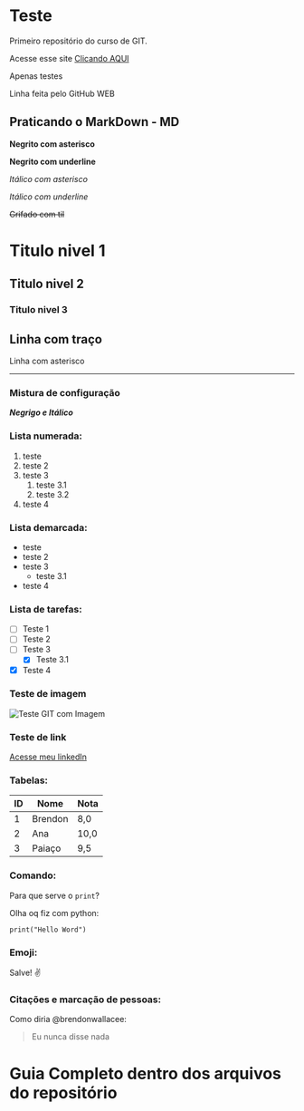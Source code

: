 # Teste
 Primeiro repositório do curso de GIT.

 Acesse esse site [Clicando AQUI](https://brendonwallacee.github.io/Teste/)


 Apenas testes

Linha feita pelo GitHub WEB

## Praticando o MarkDown - MD

**Negrito com asterisco**

__Negrito com underline__



*Itálico com asterisco*

_Itálico com underline_



~~Grifado com til~~


# Titulo nivel 1
## Titulo nivel 2
### Titulo nivel 3


Linha com traço 
---

Linha com asterisco
***

### Mistura de configuração

__*Negrigo e Itálico*__

### Lista numerada:

1. teste
0. teste 2
4. teste 3
   1. teste 3.1
   1. teste 3.2
99. teste 4

### Lista demarcada:

* teste
* teste 2
* teste 3
  * teste 3.1
* teste 4

### Lista de tarefas:

- [ ] Teste 1
- [ ] Teste 2
- [ ] Teste 3
   - [x] Teste 3.1
- [x] Teste 4

### Teste de imagem 

![Teste GIT com Imagem](https://github.com/brendonwallacee/Teste/assets/141843172/7e146783-a10e-4609-adfa-58cb6364b61a)

### Teste de link

[Acesse meu linkedIn](https://www.linkedin.com/in/brendon-wallace-800a431b9/)

### Tabelas:

ID | Nome | Nota
---|---|--- 
1 | Brendon | 8,0
2 | Ana | 10,0
3 | Paiaço | 9,5

### Comando:

Para que serve o `print`?

Olha oq fiz com python:
```
print("Hello Word")
```

### Emoji:

Salve! :v:

### Citações e marcação de pessoas:

Como diria @brendonwallacee:
>Eu nunca disse nada

# Guia Completo dentro dos arquivos do repositório
